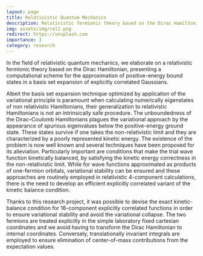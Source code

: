 ```yaml
---
layout: page
title: Relativistic Quantum Mechanics
description: Relativistic fermionic theory based on the Dirac Hamiltonian
img: assets/img/rel1.png
redirect: https://unsplash.com
importance: 3
category: research
---
```


In the field of relativistic quantum mechanics, we elaborate on a relativistic fermionic theory 
based on the Dirac Hamiltonian, presenting a computational scheme for the approximation of 
positive-energy bound states in a basis set expansion of explicitly correlated Gaussians. 

Albeit the basis set expansion technique optimized by application of the variational principle 
is paramount when calculating numerically eigenstates of non relativistic Hamiltonians, their 
generalization to relativistic Hamiltonians is not an intrinsically safe procedure. 
The unboundedness of the Dirac–Coulomb Hamiltonians plagues the variational approach by the 
appearance of spurious eigenvalues below the positive-energy ground state. These states survive 
if one takes the non-relativistic limit and they are characterized by a poorly represented kinetic 
energy. The existence of the problem is now well known and several techniques have been proposed 
for its alleviation. Particularly important are conditions that make the trial wave function 
kinetically balanced, by satisfying the kinetic energy correctness in the non-relativistic limit. 
While for wave functions approximated as products of one-fermion orbitals, variational stability 
can be ensured and these approaches are routinely employed in relativistic 4-component calculations, 
there is the need to develop an efficient explicitly correlated variant of the kinetic balance
condition.

Thanks to this research project, it was possible to devise the exact kinetic-balance condition for
16-component explicitly correlated functions in order to ensure variational stability and avoid the
variational collapse. The two fermions are treated explicitly in the simple laboratory fixed 
cartesian coordinates and we avoid having to transform the Dirac Hamiltonian to internal coordinates.
Conversely, translationally invariant integrals are employed to ensure elimination of center-of-mass 
contributions from the expectation values.



